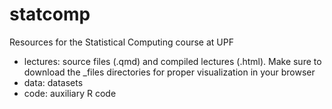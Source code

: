 # statcomp
Resources for the Statistical Computing course at UPF

- lectures: source files (.qmd) and compiled lectures (.html). Make sure to download the _files directories for proper visualization in your browser
- data: datasets
- code: auxiliary R code
